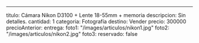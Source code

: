 ---
titulo: Cámara Nikon D3100 + Lente 18-55mm + memoria
descripcion: Sin detalles.
cantidad: 1
categoria: Fotografía
destino: Vender
precio: 300000
precioAnterior: 
entrega: 
foto1: "/images/articulos/nikon1.jpg"
foto2: "/images/articulos/nikon2.jpg"
foto3: 
reservado: false
